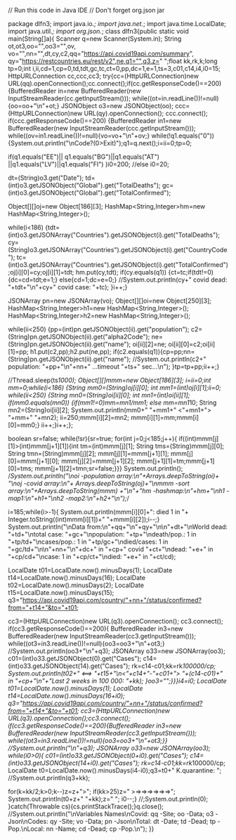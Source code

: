 // Run this code in Java IDE
// Don't forget org.json jar

package dlfn3;
import java.io.*;
import java.net.*;
import java.time.LocalDate;
import java.util.*;
import org.json.*;
class dlfn3{public static void main(String[]a){
Scanner q=new Scanner(System.in);
String ot,ot3,oo="",oo3="",ov,
vo="",nn="",dt,cy,c2,qq="https://api.covid19api.com/summary",
qy="https://restcountries.eu/rest/v2",ne,q1="",q3,z=" ";float kk,rk,k;long tp=0;int i,ii,cd=1,cp=0,td,tdt,gc,tc,ct=0,pp,dc=1,e=1,ts=3,c01,c14,i4,i0=15;
HttpURLConnection cc,ccc,cc3;
try{cc=(HttpURLConnection)new URL(qq).openConnection();cc.connect();if(cc.getResponseCode()==200)
{BufferedReader in=new BufferedReader(new InputStreamReader(cc.getInputStream()));
while((ot=in.readLine())!=null){oo=oo+"\n"+ot;}
JSONObject o3=new JSONObject(oo);
ccc=(HttpURLConnection)new URL(qy).openConnection();
ccc.connect();
if(ccc.getResponseCode()==200)
{BufferedReader in1=new BufferedReader(new InputStreamReader(ccc.getInputStream()));
while((ov=in1.readLine())!=null){vo=vo+"\n"+ov;}
while(!q1.equals("0"))
{System.out.println("\nCode?(0>Exit)");q1=q.next();i=ii=0;tp=0;

if(q1.equals("EE")||
q1.equals("BG")||q1.equals("AT")
||q1.equals("LV")||q1.equals("FI")
)i0=200;
//else i0=20;

dt=(String)o3.get("Date");
td=(int)o3.getJSONObject("Global").get("TotalDeaths");
gc=(int)o3.getJSONObject("Global").get("TotalConfirmed");

Object[][]oj=new Object[186][3];
HashMap<String,Integer>hm=new HashMap<String,Integer>();

while(i<186)
{tdt=(int)o3.getJSONArray("Countries").getJSONObject(i).get("TotalDeaths");
cy=(String)o3.getJSONArray("Countries").getJSONObject(i).get("CountryCode");
tc=(int)o3.getJSONArray("Countries").getJSONObject(i).get("TotalConfirmed");oj[i][0]=cy;oj[i][1]=tdt;
hm.put(cy,tdt);
if(cy.equals(q1))
{ct=tc;if(tdt!=0){dc=cd=tdt;e=1;}
else{cd=1;dc=e=0;}
//System.out.println(cy+" covid dead: "+tdt+"\n"+cy+" covid case: "+tc);
}i++;}

JSONArray pn=new JSONArray(vo);
Object[][]oi=new Object[250][3];
HashMap<String,Integer>h1=new HashMap<String,Integer>();
HashMap<String,Integer>h2=new HashMap<String,Integer>();

while(ii<250)
{pp=(int)pn.getJSONObject(ii).get("population");
c2=(String)pn.getJSONObject(ii).get("alpha2Code");
ne=(String)pn.getJSONObject(ii).get("name");
oi[ii][2]=ne;
oi[ii][0]=c2;oi[ii][1]=pp;
h1.put(c2,pp);h2.put(ne,pp);
if(c2.equals(q1)){cp=pp;nn=(String)pn.getJSONObject(ii).get("name");
//System.out.println(c2+" population: "+pp+"\n"+nn+" ...timeout "+ts+" sec...\n");
}tp=tp+pp;ii++;}

//Thread.sleep(ts*1000);
Object[][]mmm=new Object[186][3];
i=ii=0;int mm=0;while(i<186)
{String mm0=(String)oj[i][0];
int mm1=(int)oj[i][1];ii=0;
while(ii<250)
{String mn0=(String)oi[ii][0];
int mn1=(int)oi[ii][1];
if(mm0.equals(mn0))
{if(mm1!=0)mm=mn1/mm1;
else mm=mn1*10;
String mn2=(String)oi[ii][2];
System.out.println(mm0+" "+mm1+" <"+mn1+"> "+mm+" "+mn2);
ii=250;mmm[i][2]=mn2;
mmm[i][1]=mm;mmm[i][0]=mm0;}
ii++;}i++;};

boolean sr=false;
while(!sr){sr=true;
for(int j=0;j<185;j++){
if((int)mmm[j][1]>(int)mmm[j+1][1]){int tm=(int)mmm[j][1];
String tms=(String)mmm[j][0];
String tmn=(String)mmm[j][2];
mmm[j][1]=mmm[j+1][1];
mmm[j][0]=mmm[j+1][0];
mmm[j][2]=mmm[j+1][2];
mmm[j+1][1]=tm;mmm[j+1][0]=tms;
mmm[j+1][2]=tmn;sr=false;}}}
System.out.println();
/*System.out.println("\noi -population array:\n"+Arrays.deepToString(oi)+
"\noj -covid array:\n"+
Arrays.deepToString(oj)+"\nmmm -sort array:\n"+Arrays.deepToString(mmm)
+"\n"+"hm -hashmap:\n"+hm+"\nh1 -map1:\n"+h1+"\nh2 -map2:\n"+h2+"\n");*/

i=185;while(i>-1){
System.out.println(mmm[i][0]+": died 1 in "+
Integer.toString((int)mmm[i][1])+" "+mmm[i][2]);i--;}
System.out.println("\nData from:\n"+qq+"\n"+qy+"\n\n"+dt+"\nWorld dead: "+td+"\ntotal case: "+gc+"\npopulation: "+tp+"\ndeath/pop.: 1 in "+tp/td+"\ncases/pop.: 1 in "+tp/gc+"\ndied/cases: 1 in "+gc/td+"\n\n"+nn+"\n"+dc+" in "+cp+" covid "+ct+"\ndead: "+e+" in "+cp/cd+"\ncase: 1 in "+cp/ct+"\ndied: "+e+" in "+ct/cd);

LocalDate t01=LocalDate.now().minusDays(1);
LocalDate t14=LocalDate.now().minusDays(16);
LocalDate t02=LocalDate.now().minusDays(2);
LocalDate t15=LocalDate.now().minusDays(15);
q3="https://api.covid19api.com/country/"+nn+"/status/confirmed?from="+t14+"&to="+t01;

cc3=(HttpURLConnection)new URL(q3).openConnection();
cc3.connect();
if(cc3.getResponseCode()==200){
BufferedReader in3=new BufferedReader(new InputStreamReader(cc3.getInputStream()));
while((ot3=in3.readLine())!=null){oo3=oo3+"\n"+ot3;}
//System.out.println(oo3+"\n"+q3);
JSONArray o33=new JSONArray(oo3);
c01=(int)o33.getJSONObject(0).get("Cases"); c14=(int)o33.getJSONObject(14).get("Cases");
rk=c14-c01;kk=rk*100000/cp;
System.out.println(t02+" <==> "+t15+"\n<"+c14+"-"+c01+"> "+(c14-c01)+" in "+cp+"\n"+"Last 2 weeks in 100 000: "+kk);
}oo3="";}}}i4=i0;
LocalDate t01=LocalDate.now().minusDays(1);
LocalDate t14=LocalDate.now().minusDays(16+i0);
q3="https://api.covid19api.com/country/"+nn+"/status/confirmed?from="+t14+"&to="+t01;
cc3=(HttpURLConnection)new URL(q3).openConnection();cc3.connect();
if(cc3.getResponseCode()==200){BufferedReader in3=new BufferedReader(new InputStreamReader(cc3.getInputStream()));
while((ot3=in3.readLine())!=null){oo3=oo3+"\n"+ot3;}}
//System.out.println("\n"+q3);
JSONArray o33=new JSONArray(oo3);
while(i0>0){
c01=(int)o33.getJSONObject(0+i0).get("Cases");
c14=(int)o33.getJSONObject(14+i0).get("Cases");
rk=c14-c01;kk=rk*100000/cp;
LocalDate t0=LocalDate.now().minusDays(i4-i0);q3=t0+" K.quarantine: ";
//System.out.println(q3+kk);

for(k=kk/2;k>0;k--)z=z+">";
if(kk>25)z=" >=>=>=>=>=>=>";
System.out.println(t0+z+" "+kk);z=" ";
i0--;}
//;System.out.println(0);
}catch(Throwable cs){cs.printStackTrace();}q.close();
//System.out.println("\nVariables Names\nCovid: qq -Site; oo -Data; o3 -Json\nCodes: qy -Site; vo -Data; pn -Json\nTotal: dt -Date; td -Dead; tp -Pop.\nLocal: nn -Name; cd -Dead; cp -Pop.\n");
}}
